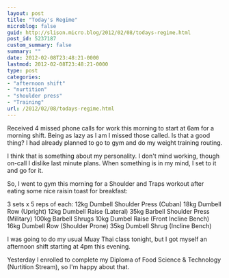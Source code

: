 ```yaml
---
layout: post
title: "Today's Regime"
microblog: false
guid: http://slison.micro.blog/2012/02/08/todays-regime.html
post_id: 5237187
custom_summary: false
summary: ""
date: 2012-02-08T23:48:21-0000
lastmod: 2012-02-08T23:48:21-0000
type: post
categories:
- "afternoon shift"
- "nurtition"
- "shoulder press"
- "Training"
url: /2012/02/08/todays-regime.html
---
```

Received 4 missed phone calls for work this morning to start at 6am for a morning shift. Being as lazy as I am I missed those called. Is that a good thing? I had already planned to go to gym and do my weight training routing.

I think that is something about my personality. I don't mind working, though on-call I dislike last minute plans. When something is in my mind, I set to it and go for it.

So, I went to gym this morning for a Shoulder and Traps workout after eating some nice raisin toast for breakfast:

3 sets x 5 reps of each:
12kg Dumbell Shoulder Press (Cuban)
18kg Dumbell Row (Upright)
12kg Dumbell Raise (Lateral)
35kg Barbell Shoulder Press (Military)
100kg Barbell Shrugs
10kg Dumbel Raise (Front Incline Bench)
16kg Dumbell Row (Shoulder Prone)
35kg Dumbell Shrug (Incline Bench)

I was going to do my usual Muay Thai class tonight, but I got myself an afternoon shift starting at 4pm this evening.

Yesterday I enrolled to complete my Diploma of Food Science &amp; Technology (Nurtition Stream), so I'm happy about that.
